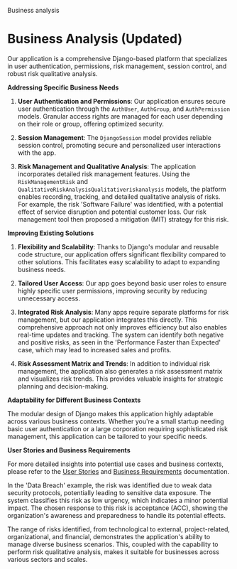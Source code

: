 Business analysis

# Business Analysis (Updated)

Our application is a comprehensive Django-based platform that specializes in user authentication, permissions, risk management, session control, and robust risk qualitative analysis.

**Addressing Specific Business Needs**

1. **User Authentication and Permissions**: Our application ensures secure user authentication through the `AuthUser`, `AuthGroup`, and `AuthPermission` models. Granular access rights are managed for each user depending on their role or group, offering optimized security.

2. **Session Management**: The `DjangoSession` model provides reliable session control, promoting secure and personalized user interactions with the app.

3. **Risk Management and Qualitative Analysis**: The application incorporates detailed risk management features. Using the `RiskManagementRisk` and `QualitativeRiskAnalysisQualitativeriskanalysis` models, the platform enables recording, tracking, and detailed qualitative analysis of risks. For example, the risk 'Software Failure' was identified, with a potential effect of service disruption and potential customer loss. Our risk management tool then proposed a mitigation (MIT) strategy for this risk. 

**Improving Existing Solutions**

1. **Flexibility and Scalability**: Thanks to Django's modular and reusable code structure, our application offers significant flexibility compared to other solutions. This facilitates easy scalability to adapt to expanding business needs.

2. **Tailored User Access**: Our app goes beyond basic user roles to ensure highly specific user permissions, improving security by reducing unnecessary access.

3. **Integrated Risk Analysis**: Many apps require separate platforms for risk management, but our application integrates this directly. This comprehensive approach not only improves efficiency but also enables real-time updates and tracking. The system can identify both negative and positive risks, as seen in the 'Performance Faster than Expected' case, which may lead to increased sales and profits.

4. **Risk Assessment Matrix and Trends**: In addition to individual risk management, the application also generates a risk assessment matrix and visualizes risk trends. This provides valuable insights for strategic planning and decision-making.

**Adaptability for Different Business Contexts**

The modular design of Django makes this application highly adaptable across various business contexts. Whether you're a small startup needing basic user authentication or a large corporation requiring sophisticated risk management, this application can be tailored to your specific needs.

**User Stories and Business Requirements**

For more detailed insights into potential use cases and business contexts, please refer to the [User Stories](/docs/user_stories.md) and [Business Requirements](/docs/business_requirements.md) documentation.

In the 'Data Breach' example, the risk was identified due to weak data security protocols, potentially leading to sensitive data exposure. The system classifies this risk as low urgency, which indicates a minor potential impact. The chosen response to this risk is acceptance (ACC), showing the organization's awareness and preparedness to handle its potential effects.

The range of risks identified, from technological to external, project-related, organizational, and financial, demonstrates the application's ability to manage diverse business scenarios. This, coupled with the capability to perform risk qualitative analysis, makes it suitable for businesses across various sectors and scales.
